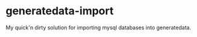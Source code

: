 generatedata-import
===================

My quick'n dirty solution for importing mysql databases into generatedata.
